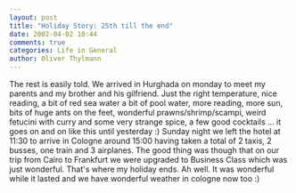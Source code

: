 ```yaml
---
layout: post
title: "Holiday Story: 25th till the end"
date: 2002-04-02 10:44
comments: true
categories: Life in General
author: Oliver Thylmann
---
```



The rest is easily told. We arrived in Hurghada on monday to meet my parents and my brother and his gilfriend. Just the right temperature, nice reading, a bit of red sea water a bit of pool water, more reading, more sun, bits of huge ants on the feet, wonderful prawns/shrimp/scampi, weird fetucini with curry and some very strange spice, a few good cocktails ... it goes on and on like this until yesterday :) Sunday night we left the hotel at 11:30 to arrive in Cologne around 15:00 having taken a total of 2 taxis, 2 busses, one train and 3 airplanes. The good thing was though that on our trip from Cairo to Frankfurt we were upgraded to Business Class which was just wonderful. That's where my holiday ends. Ah well. It was wonderful while it lasted and we have wonderful weather in cologne now too :)


